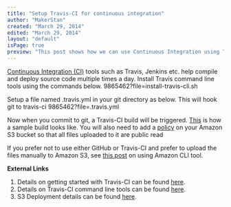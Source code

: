 ```yaml
---
title: "Setup Travis-CI for continuous integration"
author: "MakerStan"
created: "March 29, 2014"
edited: "March 29, 2014"
layout: "default"
isPage: true
preview: "This post shows how we can use Continuous Integration using Travis-CI and deploy a DocPad based static website/blog to Amazon S3. "
---
```

[Continuous Integration (CI)](http://en.wikipedia.org/wiki/Continuous_integration) tools such as Travis, Jenkins etc. help compile and deploy source code multiple times a day. Install Travis command line tools using the commands below.
<gist>9865462?file=install-travis-cli.sh</gist>

Setup a file named .travis.yml in your git directory as below. This will hook git to travis-ci
<gist>9865462?file=.travis.yml</gist>

Now when you commit to git, a Travis-CI build will be triggered. [This](https://travis-ci.org/MakerStan/make/builds/21890084) is how a sample build looks like. You will also need to add a [policy](https://gist.githubusercontent.com/MakerStan/9865462/raw/47dd49d302a87c9fe0855bb35c4afdb81614c9cc/amazon-s3-bucket-policy-json) on your Amazon S3 bucket so that all files uploaded to it are public read

If you prefer not to use either GitHub or Travis-CI and prefer to upload the files manually to Amazon S3, see [this post](edit-amazon-s3-files-linux.html) on using Amazon CLI tool.

**External Links**
1. Details on getting started with Travis-CI can be found [here](http://docs.travis-ci.com/user/getting-started/).
2. Details on Travis-CI command line tools can be found [here](http://blog.travis-ci.com/2013-01-14-new-client/).
3. S3 Deployment details can be found [here](http://docs.travis-ci.com/user/deployment/s3/).
